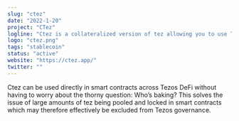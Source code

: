 ```yaml
---
slug: "ctez"
date: "2022-1-20"
project: "CTez"
logline: "Ctez is a collateralized version of tez allowing you to use Tezos DeFi and delegate your tez simultaneously."
logo: "ctez.png"
tags: "stablecoin"
status: "active"
website: "https://ctez.app/"
twitter: ""
---
```


Ctez can be used directly in smart contracts across Tezos DeFi without having to worry about the thorny question: Who’s baking? This solves the issue of large amounts of tez being pooled and locked in smart contracts which may therefore effectively be excluded from Tezos governance.